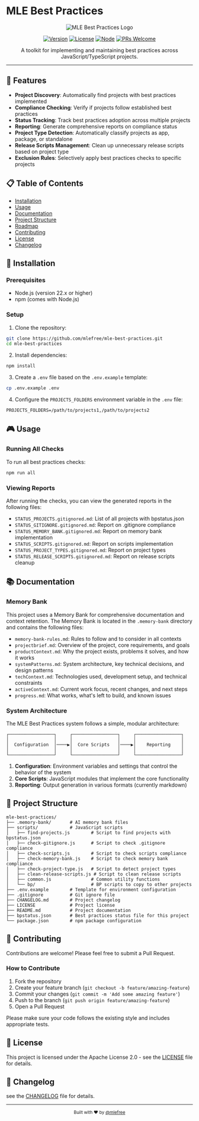 # MLE Best Practices

<div align="center">

![MLE Best Practices Logo](https://img.shields.io/badge/MLE-Best%20Practices-blue?style=for-the-badge)

[![Version](https://img.shields.io/badge/version-0.0.3-blue.svg)](https://github.com/mlefree/mle-best-practices)
[![License](https://img.shields.io/badge/license-Apache%202.0-green.svg)](LICENSE)
[![Node](https://img.shields.io/badge/node-%3E%3D22.x-brightgreen.svg)](https://nodejs.org)
[![PRs Welcome](https://img.shields.io/badge/PRs-welcome-brightgreen.svg)](CONTRIBUTING.md)

</div>

<p align="center">A toolkit for implementing and maintaining best practices across JavaScript/TypeScript projects.</p>

---

## 🚀 Features

- **Project Discovery**: Automatically find projects with best practices implemented
- **Compliance Checking**: Verify if projects follow established best practices
- **Status Tracking**: Track best practices adoption across multiple projects
- **Reporting**: Generate comprehensive reports on compliance status
- **Project Type Detection**: Automatically classify projects as app, package, or standalone
- **Release Scripts Management**: Clean up unnecessary release scripts based on project type
- **Exclusion Rules**: Selectively apply best practices checks to specific projects

## 📋 Table of Contents

- [Installation](#-installation)
- [Usage](#-usage)
- [Documentation](#-documentation)
- [Project Structure](#-project-structure)
- [Roadmap](#-roadmap)
- [Contributing](#-contributing)
- [License](#-license)
- [Changelog](#-changelog)

## 🔧 Installation

### Prerequisites

- Node.js (version 22.x or higher)
- npm (comes with Node.js)

### Setup

1. Clone the repository:

```bash
git clone https://github.com/mlefree/mle-best-practices.git
cd mle-best-practices
```

2. Install dependencies:

```bash
npm install
```

3. Create a `.env` file based on the `.env.example` template:

```bash
cp .env.example .env
```

4. Configure the `PROJECTS_FOLDERS` environment variable in the `.env` file:

```
PROJECTS_FOLDERS=/path/to/projects1,/path/to/projects2
```

## 🎮 Usage

### Running All Checks

To run all best practices checks:

```bash
npm run all
```

### Viewing Reports

After running the checks, you can view the generated reports in the following files:

- `STATUS_PROJECTS.gitignored.md`: List of all projects with bpstatus.json
- `STATUS_GITIGNORE.gitignored.md`: Report on .gitignore compliance
- `STATUS_MEMORY_BANK.gitignored.md`: Report on memory bank implementation
- `STATUS_SCRIPTS.gitignored.md`: Report on scripts implementation
- `STATUS_PROJECT_TYPES.gitignored.md`: Report on project types
- `STATUS_RELEASE_SCRIPTS.gitignored.md`: Report on release scripts cleanup

## 📚 Documentation

### Memory Bank

This project uses a Memory Bank for comprehensive documentation and context retention. The Memory Bank is located in the
`.memory-bank` directory and contains the following files:

- `memory-bank-rules.md`: Rules to follow and to consider in all contexts
- `projectbrief.md`: Overview of the project, core requirements, and goals
- `productContext.md`: Why the project exists, problems it solves, and how it works
- `systemPatterns.md`: System architecture, key technical decisions, and design patterns
- `techContext.md`: Technologies used, development setup, and technical constraints
- `activeContext.md`: Current work focus, recent changes, and next steps
- `progress.md`: What works, what's left to build, and known issues

### System Architecture

The MLE Best Practices system follows a simple, modular architecture:

```
┌─────────────────┐     ┌─────────────────┐     ┌─────────────────┐
│                 │     │                 │     │                 │
│  Configuration  │────▶│  Core Scripts   │────▶│    Reporting    │
│                 │     │                 │     │                 │
└─────────────────┘     └─────────────────┘     └─────────────────┘
```

1. **Configuration**: Environment variables and settings that control the behavior of the system
2. **Core Scripts**: JavaScript modules that implement the core functionality
3. **Reporting**: Output generation in various formats (currently markdown)

## 📁 Project Structure

```
mle-best-practices/
├── .memory-bank/       # AI memory bank files
├── scripts/            # JavaScript scripts
│   ├── find-projects.js        # Script to find projects with bpstatus.json
│   ├── check-gitignore.js      # Script to check .gitignore compliance
│   ├── check-scripts.js        # Script to check scripts compliance
│   ├── check-memory-bank.js    # Script to check memory bank compliance
│   ├── check-project-type.js   # Script to detect project types
│   ├── clean-release-scripts.js # Script to clean release scripts
│   ├── common.js               # Common utility functions
│   └── bp/                     # BP scripts to copy to other projects
├── .env.example        # Template for environment configuration
├── .gitignore          # Git ignore file
├── CHANGELOG.md        # Project changelog
├── LICENSE             # Project license
├── README.md           # Project documentation
├── bpstatus.json       # Best practices status file for this project
└── package.json        # npm package configuration
```

## 👥 Contributing

Contributions are welcome! Please feel free to submit a Pull Request.

### How to Contribute

1. Fork the repository
2. Create your feature branch (`git checkout -b feature/amazing-feature`)
3. Commit your changes (`git commit -m 'Add some amazing feature'`)
4. Push to the branch (`git push origin feature/amazing-feature`)
5. Open a Pull Request

Please make sure your code follows the existing style and includes appropriate tests.

## 📄 License

This project is licensed under the Apache License 2.0 - see the [LICENSE](LICENSE) file for details.

## 📝 Changelog

see the [CHANGELOG](CHANGELOG.md) file for details.


---

<div align="center">
  <sub>Built with ❤️ by <a href="https://github.com/mlefree">@mlefree</a></sub>
</div>
